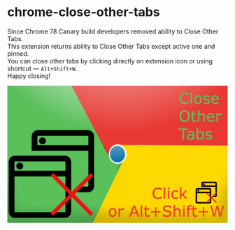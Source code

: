 # chrome-close-other-tabs

Since Chrome 78 Canary build developers removed ability to Close Other Tabs.  
This extension returns ability to Close Other Tabs except active one and pinned.  
You can close other tabs by clicking directly on extension icon or using shortcut — `Alt+Shift+W`.  
Happy closing!

![Close Other Tabs Logo](https://github.com/zeckson/chrome-close-other-tabs/raw/master/publish/closeOthersLogo.png)
